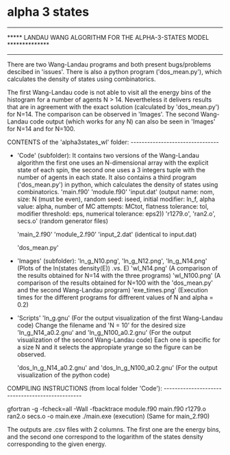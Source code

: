 # alpha 3 states


************************************************************************
*****  LANDAU WANG ALGORITHM FOR THE ALPHA-3-STATES MODEL **************
************************************************************************

There are two Wang-Landau programs and both present bugs/problems descibed in 'issues'. There is also a python program ('dos_mean.py'), which calculates the density of states using combinatorics.

The first Wang-Landau code is not able to visit all the energy bins of the histogram for a number of agents N > 14. Nevertheless it delivers results that are in agreement with the exact solution (calculated by 'dos_mean.py') for N=14. The comparison can be observed in 'Images'. The second Wang-Landau code output (which works for any N) can also be seen in 'Images' for N=14 and for N=100.

CONTENTS of the 'alpha3states_wl' folder: --------------------------------

 *  'Code' (subfolder):
      It contains two versions of the Wang-Landau algorithm the first one uses an N-dimensional array with the explicit state of each spin, the second one uses a 3 integers tuple with the number of agents in each state. It also contains a third program ('dos_mean.py') in python, which calculates the density of states using combinatorics. 
      'main.f90'
      'module.f90'
      'input.dat' (output name: nom, size: N (must be even), random seed: iseed,
                   initial modifier: ln_f, alpha value: alpha, number of MC attempts: MCtot,
                   flatness tolerance: tol, modifier threshold: eps, numerical tolerance: eps2))
      'r1279.o', 'ran2.o', secs.o' (random generator files)
      
      'main_2.f90'
      'module_2.f90'
      'input_2.dat'  (identical to input.dat)
      
      'dos_mean.py'

 *  'Images' (subfolder):
      'ln_g_N10.png', 'ln_g_N12.png', 'ln_g_N14.png' (Plots of the ln(states density(E)) .vs. E)
      'wl_N14.png' (A comparison of the results obtained for N=14 with the three programs)
      'wl_N100.png' (A comparison of the results obtained for N=100 with the 'dos_mean.py' and the second Wang-Landau program)
      'exe_times.png' (Execution times for the different programs for diffrerent values of N and alpha = 0.2)
    
 *  'Scripts'
      'ln_g.gnu' (For the output visualization of the first Wang-Landau code) Change the filename and 'N = 10' 
                 for the desired size
      'ln_g_N14_a0.2.gnu' and 'ln_g_N100_a0.2.gnu' (For the output visualization of the second Wang-Landau code)
                                                    Each one is specific for a size N and it selects the
                                                    appropiate yrange so the figure can be observed.
                                                    
      'dos_ln_g_N14_a0.2.gnu' and 'dos_ln_g_N100_a0.2.gnu' (For the output visualization of the python code)


COMPILING INSTRUCTIONS (from local folder 'Code'): ------------------------------------------------

gfortran -g -fcheck=all -Wall -fbacktrace module.f90 main.f90 r1279.o ran2.o secs.o -o main.exe
./main.exe (execution)  (Same for main_2.f90)

    
The outputs are  .csv files with 2 columns. The first one are the energy bins, 
and the second one correspond to the logarithm of the states density corresponding to 
the given energy.

